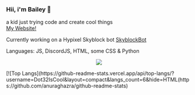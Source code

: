### Hii, i'm Bailey 👋
a kid just trying code and create cool things<br>
[My Website!](https://thecloudfactory.ml/)

Currently working on a Hypixel Skyblock bot  [SkyblockBot](https://github.com/Cloudseyy/SkyblockBot)

Languages: JS, DiscordJS, HTML, some CSS & Python
<p align="center"><img src="https://github-readme-streak-stats.herokuapp.com/?user=Baileu&theme=nord" /></p>
[![Top Langs](https://github-readme-stats.vercel.app/api/top-langs/?username=Dot32IsCool&layout=compact&langs_count=6&hide=HTML(https://github.com/anuraghazra/github-readme-stats)
